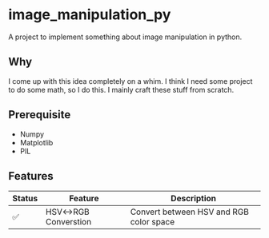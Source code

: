 # image_manipulation_py

A project to implement something about image manipulation in python.

## Why

I come up with this idea completely on a whim. I think I need some project to do some math, so I do this. I mainly craft these stuff from scratch.

## Prerequisite

- Numpy
- Matplotlib
- PIL

## Features

| Status | Feature               | Description                             |
|--------|-----------------------|-----------------------------------------|
| ✅      | HSV<->RGB Converstion | Convert between HSV and RGB color space |

